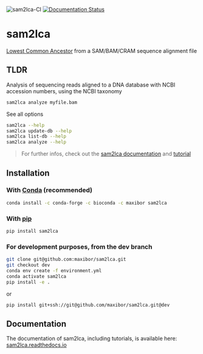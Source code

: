 ![sam2lca-CI](https://github.com/maxibor/sam2lca/workflows/sam2lca-CI/badge.svg) [![Documentation Status](https://readthedocs.org/projects/sam2lca/badge/?version=latest)](https://sam2lca.readthedocs.io/en/latest/?badge=latest)

# sam2lca

[Lowest Common Ancestor](https://en.wikipedia.org/wiki/Lowest_common_ancestor) from a SAM/BAM/CRAM sequence alignment file

## TLDR

Analysis of sequencing reads aligned to a DNA database with NCBI accession numbers, using the NCBI taxonomy

```bash
sam2lca analyze myfile.bam
```

See all options

```bash
sam2lca --help
sam2lca update-db --help
sam2lca list-db --help
sam2lca analyze --help
```

> For further infos, check out the [sam2lca documentation](https://sam2lca.readthedocs.io) and [tutorial](https://sam2lca.readthedocs.io/en/latest/tutorial.html)

## Installation

### With [Conda](https://docs.conda.io/en/latest/) (recommended)

```bash
conda install -c conda-forge -c bioconda -c maxibor sam2lca
```

### With [pip](https://pypi.org/project/pip/)

```bash
pip install sam2lca
```

### For development purposes, from the dev branch

```bash
git clone git@github.com:maxibor/sam2lca.git
git checkout dev
conda env create -f environment.yml
conda activate sam2lca
pip install -e .
```

or

```bash
pip install git+ssh://git@github.com/maxibor/sam2lca.git@dev
```

## Documentation

The documentation of sam2lca, including tutorials, is available here: [sam2lca.readthedocs.io](https://sam2lca.readthedocs.io)

